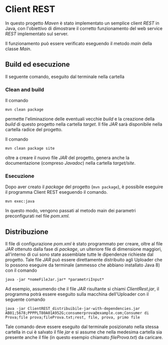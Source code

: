 # Client REST

In questo progetto *Maven* è stato implementato un semplice client *REST*
in Java, con l'obiettivo di dimostrare il corretto funzionamento del 
web service *REST* implementato sul server.

Il funzionamento può essere verificato eseguendo il metodo *main* della
classe *Main*.

## Build ed esecuzione

Il seguente comando, eseguito dal terminale nella cartella 

### Clean and build
Il comando

    mvn clean package

permette l'eliminazione delle eventuali vecchie *build* e la creazione
della *build* di questo progetto nella cartella *target*.
Il file *JAR* sarà disponibile nella cartella radice del progetto.

Il comando

    mvn clean package site

oltre a creare il nuovo file *JAR* del progetto, genera anche la
documentazione (compreso *Javadoc*) nella cartella *target/site*.

### Esecuzione
Dopo aver creato il *package* del progetto (`mvn package`), è
possibile eseguire il programma Client REST eseguendo il comando.

    mvn exec:java

In questo modo, vengono passati al metodo main dei parametri
preconfigurati nel file *pom.xml*.


## Distribuzione
Il file di configurazione *pom.xml* è stato programmato per creare,
oltre al file *JAR* ottenuto dalla fase di *package*, un ulteriore
file di dimensione maggiori, all'interno di cui sono state assemblate
tutte le dipendenze richieste dal progetto. Tale file *JAR* può essere
direttamente distribuito agli Uploader che lo possono eseguire da
terminale (ammesso che abbiano installato Java 8) con il comando 

    java -jar *nomeFileJar.jar* *parametriInput*

Ad esempio, assumendo che il file *JAR* risultante si chiami
*ClientRest.jar*, il programma potrà essere eseguito sulla macchina
dell'Uploader con il seguente comando

    java -jar ClientREST_distribuibile-jar-with-dependencies.jar AB01;5678;PPPPLT80A01A952G;consumerprova@example.com;Consumer di Prova;file prova;fileProva.txt;rest, file, prova, primo file

Tale comando deve essere eseguito dal terminale posizionato nella
stessa cartella in cui è salvato il file *jar* e si assume che nella
medesima cartella sia presente anche il file (in questo esempio
chiamato *fileProva.txt*) da caricare.